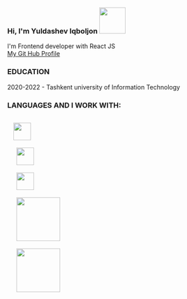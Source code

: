 ### Hi, I'm Yuldashev Iqboljon <img src="https://media1.giphy.com/media/gM5qFksULw54NMWyry/giphy.gif?cid=ecf05e47scn4mya29a0u8wnfe1bznczgsy7eexvcffgjywfc&rid=giphy.gif&ct=s" width="60px"></img>
I'm Frontend developer with React JS <br/>
<a href="https://github.com/iqboljon-0203">My Git Hub Profile</a> <br/>
### EDUCATION
2020-2022 - Tashkent university of Information Technology
### LANGUAGES AND  I WORK WITH:
<code>
  <img src="https://cdn3d.iconscout.com/3d/free/thumb/html-5728485-4781249.png" width="40px">
  </img>
   <img src="https://cdn-icons-png.flaticon.com/512/919/919826.png?w=360" width="40px">
  </img>
   <img src="https://upload.wikimedia.org/wikipedia/commons/thumb/9/99/Unofficial_JavaScript_logo_2.svg/2048px-Unofficial_JavaScript_logo_2.svg.png" width="40px">
  </img>
   <img src="https://www.typescriptlang.org/images/branding/two-colors.svg" width="100px">
  </img>
   <img src="https://www.vectorlogo.zone/logos/reactjs/reactjs-ar21.png" width="100px">
  </img>
  
</code>

